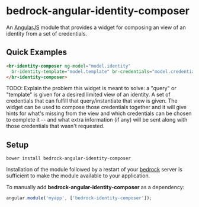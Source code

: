 # bedrock-angular-identity-composer

An [AngularJS][] module that provides a widget for composing an view of
an identity from a set of credentials.

## Quick Examples

```html
<br-identity-composer ng-model="model.identity"
  br-identity-template="model.template" br-credentials="model.credentials">
</br-identity-composer>
```

TODO: Explain the problem this widget is meant to solve: a "query" or
"template" is given for a desired limited view of an identity. A set of
credentials that can fulfill that query/instantiate that view is given. The
widget can be used to compose those credentials together and it will give
hints for what's missing from the view and which credentials can be chosen
to complete it -- and what extra information (if any) will be sent along
with those credentials that wasn't requested.

## Setup

```
bower install bedrock-angular-identity-composer
```

Installation of the module followed by a restart of your [bedrock][] server is
sufficient to make the module available to your application.

To manually add **bedrock-angular-identity-composer** as a dependency:

```js
angular.module('myapp', ['bedrock-identity-composer']);
```

<!-- ## How It Works

TODO: -->


[bedrock]: https://github.com/digitalbazaar/bedrock
[bedrock-angular]: https://github.com/digitalbazaar/bedrock-angular
[bower]: http://bower.io/
[AngularJS]: https://github.com/angular/angular.js
